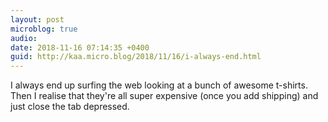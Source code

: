 ```yaml
---
layout: post
microblog: true
audio: 
date: 2018-11-16 07:14:35 +0400
guid: http://kaa.micro.blog/2018/11/16/i-always-end.html
---
```

I always end up surfing the web looking at a bunch of awesome t-shirts. Then I realise that they're all super expensive (once you add shipping) and just close the tab depressed.
